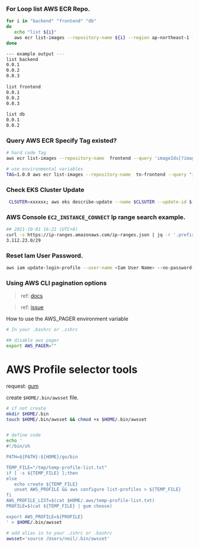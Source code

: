 
### For Loop list AWS ECR Repo.
```bash
for i in "backend" "frontend" "db"
do
   echo "list ${i}"
   aws ecr list-images --repository-name ${i} --region ap-northeast-1 --query ['imageIds'] --filter tagStatus="TAGGED" --output text | awk '{print $2}'|sort -rn | head -n 10
done

--- example output ---
list backend
0.0.1
0.0.2
0.0.3
  
list frontend
0.0.1
0.0.2
0.0.3
  
list db
0.0.1
0.0.2
```

### Query AWS ECR Specify Tag existed?
```bash
# hard code Tag
aws ecr list-images --repository-name  frontend --query 'imageIds[?imageTag==`1.0.0`].imageTag' --filter tagStatus="TAGGED"

# use environmental variables 
TAG=1.0.0 aws ecr list-images --repository-name  tn-frontend --query "imageIds[?imageTag==\`$TAG\`].imageTag" --filter tagStatus="TAGGED" --output text
```


### Check EKS Cluster Update
```bash
 CLSUTER=xxxxxx; aws eks describe-update --name $CLSUTER --update-id $(aws eks list-updates --name $CLSUTER --query 'updateIds[0]' --output text)
```



### AWS Console `EC2_INSTANCE_CONNECT` Ip range search example.
```bash
## 2021-10-01 16:21 (UTC+8)
curl -s https://ip-ranges.amazonaws.com/ip-ranges.json | jq -r '.prefixes[] | select(.service=="EC2_INSTANCE_CONNECT") | select(.region=="ap-northeast-1") | .ip_prefix' 
3.112.23.0/29
```


### Reset Iam User Password.
```bash
aws iam update-login-profile --user-name <Iam User Name> --no-password-reset-required --password <Password for this User>
```

### Using AWS CLI pagination options
> ref: [docs](https://docs.aws.amazon.com/cli/latest/userguide/cli-usage-pagination.html)

> ref: [issue](https://stackoverflow.com/questions/68030178/why-oh-my-zsh-require-manually-click-q-after-some-aws-cli)

How to use the AWS_PAGER environment variable

```bash
# In your .bashrc or .zshrc

## disable aws pager
export AWS_PAGER=""

```


# AWS Profile selector tools
request: [gum](https://github.com/charmbracelet/gum)

create `$HOME/.bin/awsset` file.
```bash
# if not create
mkdir $HOME/.bin
touch $HOME/.bin/awsset && chmod +x $HOME/.bin/awsset


# define code
echo '
#!/bin/sh

PATH=${PATH}:${HOME}/go/bin

TEMP_FILE="/tmp/temp-profile-list.txt"
if [ -s ${TEMP_FILE} ];then
else
   echo create ${TEMP_FILE}
   unset AWS_PROFILE && aws configure list-profiles > ${TEMP_FILE}
fi
AWS_PROFILE_LIST=$(cat $HOME/.aws/temp-profile-list.txt)
PROFILE=$(cat ${TEMP_FILE} | gum choose)

export AWS_PROFILE=${PROFILE}
' > $HOME/.bin/awsset

# add alias in to your .zshrc or .bashrc
awsset='source /Users/neil/.bin/awsset'

```
